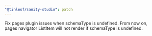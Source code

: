 ```yaml
---
"@tinloof/sanity-studio": patch
---
```


Fix pages plugin issues when schemaType is undefined. From now on, pages navigator ListItem will not render if schemaType is undefined.
